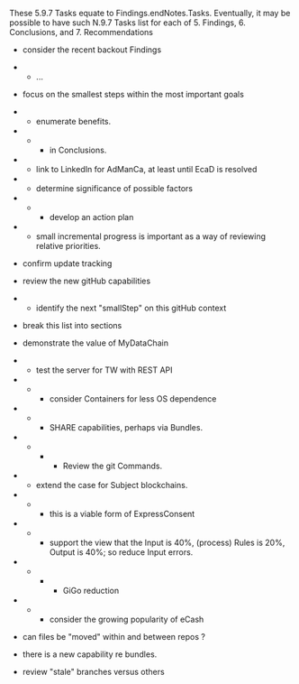 These 5.9.7 Tasks equate to Findings.endNotes.Tasks.  Eventually, it may be possible to have such N.9.7 Tasks list for each of 5. Findings, 6. Conclusions, and 7. Recommendations

* consider the recent backout Findings
* * ...
* focus on the smallest steps within the most important goals
* * enumerate benefits.
* * * in Conclusions.
* * link to LinkedIn for AdManCa, at least until EcaD is resolved
* * determine significance of possible factors
* * * develop an action plan
* * small incremental progress is important as a way of reviewing relative priorities.

* confirm update tracking
* review the new gitHub capabilities
* * identify the next "smallStep" on this gitHub context

* break this list into sections
* demonstrate the value of MyDataChain
* * test the server for TW with REST API
* * * consider Containers for less OS dependence
* * * SHARE capabilities, perhaps via Bundles.
* * * * Review the git Commands.
* * extend the case for Subject blockchains.
* * * this is a viable form of ExpressConsent
* * * support the view that the Input is 40%, (process) Rules is 20%, Output is 40%; so reduce Input errors.
* * * * GiGo reduction
* * * consider the growing popularity of eCash

* can files be "moved" within and between repos ?
* there is a new capability re bundles.
* review "stale" branches versus others
